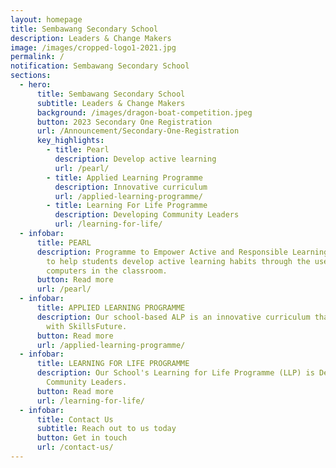 ```yaml
---
layout: homepage
title: Sembawang Secondary School
description: Leaders & Change Makers
image: /images/cropped-logo1-2021.jpg
permalink: /
notification: Sembawang Secondary School
sections:
  - hero:
      title: Sembawang Secondary School
      subtitle: Leaders & Change Makers
      background: /images/dragon-boat-competition.jpeg
      button: 2023 Secondary One Registration
      url: /Announcement/Secondary-One-Registration
      key_highlights:
        - title: Pearl
          description: Develop active learning
          url: /pearl/
        - title: Applied Learning Programme
          description: Innovative curriculum
          url: /applied-learning-programme/
        - title: Learning For Life Programme
          description: Developing Community Leaders
          url: /learning-for-life/
  - infobar:
      title: PEARL
      description: Programme to Empower Active and Responsible Learning (PEARL) aims
        to help students develop active learning habits through the use of
        computers in the classroom.
      button: Read more
      url: /pearl/
  - infobar:
      title: APPLIED LEARNING PROGRAMME
      description: Our school-based ALP is an innovative curriculum that is aligned
        with SkillsFuture.
      button: Read more
      url: /applied-learning-programme/
  - infobar:
      title: LEARNING FOR LIFE PROGRAMME
      description: Our School's Learning for Life Programme (LLP) is Developing
        Community Leaders.
      button: Read more
      url: /learning-for-life/
  - infobar:
      title: Contact Us
      subtitle: Reach out to us today
      button: Get in touch
      url: /contact-us/
---
```

